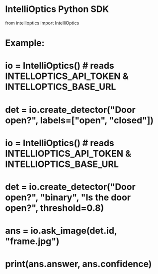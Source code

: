 # IntelliOptics Python SDK 
from intellioptics import IntelliOptics

# Example:

# io = IntelliOptics()  # reads INTELLOPTICS_API_TOKEN & INTELLOPTICS_BASE_URL
# det = io.create_detector("Door open?", labels=["open", "closed"])

# io = IntelliOptics()  # reads INTELLIOPTICS_API_TOKEN & INTELLIOPTICS_BASE_URL
# det = io.create_detector("Door open?", "binary", "Is the door open?", threshold=0.8)

# ans = io.ask_image(det.id, "frame.jpg")
# print(ans.answer, ans.confidence)
